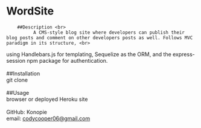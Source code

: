 # WordSite 

        ##Description <br>
              A CMS-style blog site where developers can publish their blog posts and comment on other developers posts as well. Follows MVC paradigm in its structure, <br>
using Handlebars.js for templating, Sequelize as the ORM, and the express-session npm package for authentication. <br><br>
        ##Installation <br>
        git clone <br><br>
        ##Usage <br>
        browser or deployed Heroku site <br><br>
        GitHub: Konopie <br>
        email: codycooper06@gmail.com <br>
